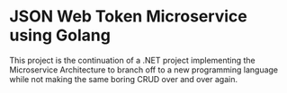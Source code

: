 # JSON Web Token Microservice using Golang

This project is the continuation of a .NET project implementing the Microservice Architecture to branch off to a new programming language while not making the same boring CRUD over and over again.
